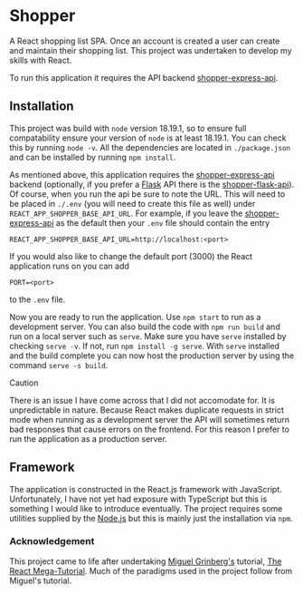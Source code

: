 # Shopper
A React shopping list SPA. Once an account is created a user can create and maintain their shopping list. This project was undertaken to develop my skills with React.

To run this application it requires the API backend [shopper-express-api](https://github.com/zeta-squared/shopper-express-api).

## Installation
This project was build with `node` version 18.19.1, so to ensure full compatability ensure your version of `node` is at least 18.19.1. You can check this by running `node -v`. All the dependencies are located in `./package.json` and can be installed by running `npm install`.

As mentioned above, this application requires the [shopper-express-api](https://github.com/zeta-squared/shopper-express-api) backend (optionally, if you prefer a [Flask](https://flask.palletsprojects.com/en/stable/) API there is the [shopper-flask-api](https://www.github.com/zeta-squared/shopper-flask-api)). Of course, when you run the api be sure to note the URL. This will need to be placed in `./.env` (you will need to create this file as well) under `REACT_APP_SHOPPER_BASE_API_URL`. For example, if you leave the [shopper-express-api](https://github.com/zeta-squared/shopper-express-api) as the default then your `.env` file should contain the entry
```
REACT_APP_SHOPPER_BASE_API_URL=http://localhost:<port>
```
If you would also like to change the default port (3000) the React application runs on you can add
```
PORT=<port>
```
to the `.env` file.

Now you are ready to run the application. Use `npm start` to run as a development server. You can also build the code with `npm run build` and run on a local server such as `serve`. Make sure you have `serve` installed by checking `serve -v`. If not, run `npm install -g serve`. With `serve` installed and the build complete you can now host the production server by using the command `serve -s build`.
>[!CAUTION]
>There is an issue I have come across that I did not accomodate for. It is unpredictable in nature. Because React makes duplicate requests in strict mode when running as a development server the API will sometimes return bad responses that cause errors on the frontend. For this reason I prefer to run the application as a production server.

## Framework
The application is constructed in the React.js framework with JavaScript. Unfortunately, I have not yet had exposure with TypeScript but this is something I would like to introduce eventually. The project requires some utilities supplied by the [Node.js](https://nodejs.org) but this is mainly just the installation via `npm`.

### Acknowledgement
This project came to life after undertaking [Miguel Grinberg's](https://github.com/miguelgrinberg) tutorial, [The React Mega-Tutorial](https://blog.miguelgrinberg.com/post/introducing-the-react-mega-tutorial). Much of the paradigms used in the project follow from Miguel's tutorial.
